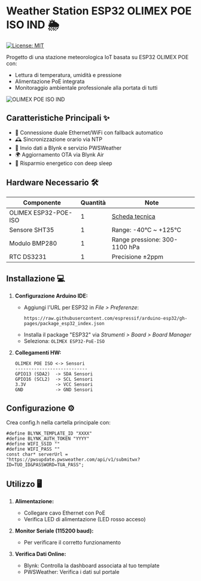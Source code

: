 # Weather Station ESP32 OLIMEX POE ISO IND 🌦️

[![License: MIT](https://img.shields.io/badge/License-MIT-yellow.svg)](https://opensource.org/licenses/MIT)

Progetto di una stazione meteorologica IoT basata su ESP32 OLIMEX POE con:
- Lettura di temperatura, umidità e pressione
- Alimentazione PoE integrata
- Monitoraggio ambientale professionale alla portata di tutti

![OLIMEX POE ISO IND](https://www.olimex.com/Products/IoT/ESP32/ESP32-POE-ISO/resources/ESP32-POE-ISO-03.jpg)

## Caratteristiche Principali ✨
   - 🛜 Connessione duale Ethernet/WiFi con fallback automatico
   - 🕰️ Sincronizzazione orario via NTP
   - 📡 Invio dati a Blynk e servizio PWSWeather
   - 🌍 Aggiornamento OTA via Blynk Air
   - 🪫 Risparmio energetico con deep sleep

## Hardware Necessario 🛠️
| Componente | Quantità | Note |
|------------|----------|------|
| OLIMEX ESP32-POE-ISO | 1 | [Scheda tecnica](https://www.olimex.com/Products/IoT/ESP32/ESP32-POE-ISO/) |
| Sensore SHT35 | 1 | Range: -40°C ~ +125°C |
| Modulo BMP280 | 1 | Range pressione: 300-1100 hPa |
| RTC DS3231 | 1 | Precisione ±2ppm |

## Installazione 💻
1. **Configurazione Arduino IDE:**
   - Aggiungi l'URL per ESP32 in *File > Preferenze*:
     ```
     https://raw.githubusercontent.com/espressif/arduino-esp32/gh-pages/package_esp32_index.json
     ```
   - Installa il package "ESP32" via *Strumenti > Board > Board Manager*
   - Seleziona: `OLIMEX ESP32-PoE-ISO`

2. **Collegamenti HW:**
   ```plaintext
   OLIMEX POE ISO <-> Sensori
   ---------------------------
   GPIO13 (SDA2)  -> SDA Sensori
   GPIO16 (SCL2)  -> SCL Sensori
   3.3V           -> VCC Sensori
   GND            -> GND Sensori

## Configurazione ⚙️
  Crea config.h nella cartella principale con:
  
  ```
  #define BLYNK_TEMPLATE_ID "XXXX"
  #define BLYNK_AUTH_TOKEN "YYYY"
  #define WIFI_SSID ""
  #define WIFI_PASS ""
  const char* serverUrl = "https://pwsupdate.pwsweather.com/api/v1/submitwx?ID=TUO_ID&PASSWORD=TUA_PASS";
  ```

## Utilizzo 🖥️
1. **Alimentazione:**
    - Collegare cavo Ethernet con PoE
    - Verifica LED di alimentazione (LED rosso acceso)

2. **Monitor Seriale (115200 baud):**
    - Per verificare il corretto funzionamento

3. **Verifica Dati Online:**
    - Blynk: Controlla la dashboard associata al tuo template
    - PWSWeather: Verifica i dati sul portale
